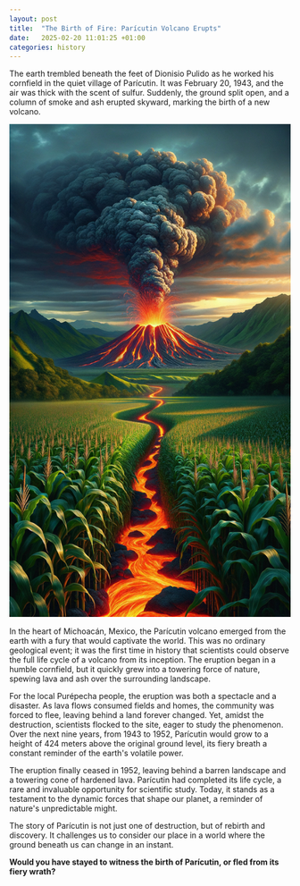 ```yaml
---
layout: post
title:  "The Birth of Fire: Parícutin Volcano Erupts"
date:   2025-02-20 11:01:25 +01:00
categories: history
---
```

The earth trembled beneath the feet of Dionisio Pulido as he worked his cornfield in the quiet village of Parícutin. It was February 20, 1943, and the air was thick with the scent of sulfur. Suddenly, the ground split open, and a column of smoke and ash erupted skyward, marking the birth of a new volcano.

![Image](/assets/images/20_February_dc7537fca8943b6bf2b5a1013b067e2b.png)

In the heart of Michoacán, Mexico, the Parícutin volcano emerged from the earth with a fury that would captivate the world. This was no ordinary geological event; it was the first time in history that scientists could observe the full life cycle of a volcano from its inception. The eruption began in a humble cornfield, but it quickly grew into a towering force of nature, spewing lava and ash over the surrounding landscape.

For the local Purépecha people, the eruption was both a spectacle and a disaster. As lava flows consumed fields and homes, the community was forced to flee, leaving behind a land forever changed. Yet, amidst the destruction, scientists flocked to the site, eager to study the phenomenon. Over the next nine years, from 1943 to 1952, Parícutin would grow to a height of 424 meters above the original ground level, its fiery breath a constant reminder of the earth's volatile power.

The eruption finally ceased in 1952, leaving behind a barren landscape and a towering cone of hardened lava. Parícutin had completed its life cycle, a rare and invaluable opportunity for scientific study. Today, it stands as a testament to the dynamic forces that shape our planet, a reminder of nature's unpredictable might.

The story of Parícutin is not just one of destruction, but of rebirth and discovery. It challenges us to consider our place in a world where the ground beneath us can change in an instant.

**Would you have stayed to witness the birth of Parícutin, or fled from its fiery wrath?**
